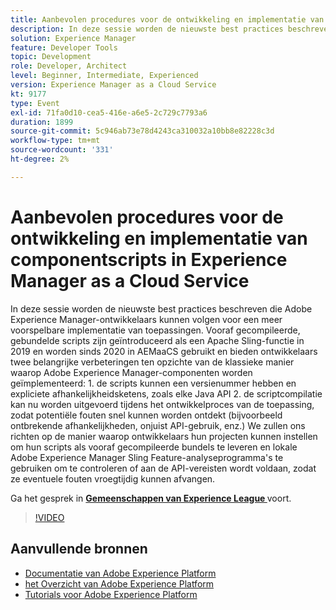 ```yaml
---
title: Aanbevolen procedures voor de ontwikkeling en implementatie van componentscripts in Experience Manager as a Cloud Service
description: In deze sessie worden de nieuwste best practices beschreven die Adobe Experience Manager-ontwikkelaars kunnen volgen voor een meer voorspelbare implementatie van toepassingen. Vooraf gecompileerde, gebundelde scripts zijn geïntroduceerd als een Apache Sling-functie in 2019 en worden sinds 2020 in AEMaaCS gebruikt en bieden ontwikkelaars twee belangrijke verbeteringen ten opzichte van de klassieke manier waarop Adobe Experience Manager-componenten worden geïmplementeerd - 1. de scripts kunnen een versienummer hebben en expliciete afhankelijkheidsketens, zoals elke Java API 2. de scriptcompilatie kan nu worden uitgevoerd tijdens het ontwikkelproces van de toepassing, zodat potentiële fouten snel kunnen worden ontdekt (bijvoorbeeld ontbrekende afhankelijkheden, onjuist API-gebruik, enz.) We zullen ons richten op de manier waarop ontwikkelaars hun projecten kunnen instellen om hun scripts als vooraf gecompileerde bundels te leveren en lokale Adobe Experience Manager Sling Feature-analyseprogramma's te gebruiken om te controleren of aan de API-vereisten wordt voldaan, zodat ze eventuele fouten vroegtijdig kunnen afvangen.
solution: Experience Manager
feature: Developer Tools
topic: Development
role: Developer, Architect
level: Beginner, Intermediate, Experienced
version: Experience Manager as a Cloud Service
kt: 9177
type: Event
exl-id: 71fa0d10-cea5-416e-a6e5-2c729c7793a6
duration: 1899
source-git-commit: 5c946ab73e78d4243ca310032a10bb8e82228c3d
workflow-type: tm+mt
source-wordcount: '331'
ht-degree: 2%

---
```


# Aanbevolen procedures voor de ontwikkeling en implementatie van componentscripts in Experience Manager as a Cloud Service

In deze sessie worden de nieuwste best practices beschreven die Adobe Experience Manager-ontwikkelaars kunnen volgen voor een meer voorspelbare implementatie van toepassingen. Vooraf gecompileerde, gebundelde scripts zijn geïntroduceerd als een Apache Sling-functie in 2019 en worden sinds 2020 in AEMaaCS gebruikt en bieden ontwikkelaars twee belangrijke verbeteringen ten opzichte van de klassieke manier waarop Adobe Experience Manager-componenten worden geïmplementeerd: 1. de scripts kunnen een versienummer hebben en expliciete afhankelijkheidsketens, zoals elke Java API 2. de scriptcompilatie kan nu worden uitgevoerd tijdens het ontwikkelproces van de toepassing, zodat potentiële fouten snel kunnen worden ontdekt (bijvoorbeeld ontbrekende afhankelijkheden, onjuist API-gebruik, enz.) We zullen ons richten op de manier waarop ontwikkelaars hun projecten kunnen instellen om hun scripts als vooraf gecompileerde bundels te leveren en lokale Adobe Experience Manager Sling Feature-analyseprogramma&#39;s te gebruiken om te controleren of aan de API-vereisten wordt voldaan, zodat ze eventuele fouten vroegtijdig kunnen afvangen.

Ga het gesprek in **[Gemeenschappen van Experience League ](https://adobe.ly/3zJrS0f)** voort.

>[!VIDEO](https://video.tv.adobe.com/v/337851/?quality=12&learn=on&hidetitle=true)

## Aanvullende bronnen

- [ Documentatie van Adobe Experience Platform ](https://experienceleague.adobe.com/docs/experience-platform.html)
- [ het Overzicht van Adobe Experience Platform ](https://experienceleague.adobe.com/docs/experience-platform/landing/home.html)
- [Tutorials voor Adobe Experience Platform](https://experienceleague.adobe.com/docs/platform-learn/tutorials/overview.html?lang=nl)
